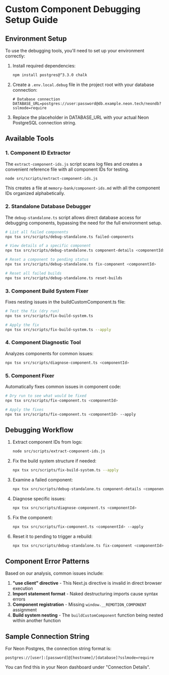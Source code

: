 # Custom Component Debugging Setup Guide

## Environment Setup

To use the debugging tools, you'll need to set up your environment correctly:

1. Install required dependencies:
   ```bash
   npm install postgres@^3.3.0 chalk
   ```

2. Create a `.env.local.debug` file in the project root with your database connection:
   ```
   # Database connection
   DATABASE_URL=postgres://user:password@db.example.neon.tech/neondb?sslmode=require
   ```

3. Replace the placeholder in DATABASE_URL with your actual Neon PostgreSQL connection string.

## Available Tools

### 1. Component ID Extractor

The `extract-component-ids.js` script scans log files and creates a convenient reference file with all component IDs for testing.

```bash
node src/scripts/extract-component-ids.js
```

This creates a file at `memory-bank/component-ids.md` with all the component IDs organized alphabetically.

### 2. Standalone Database Debugger

The `debug-standalone.ts` script allows direct database access for debugging components, bypassing the need for the full environment setup.

```bash
# List all failed components
npx tsx src/scripts/debug-standalone.ts failed-components

# View details of a specific component
npx tsx src/scripts/debug-standalone.ts component-details <componentId>

# Reset a component to pending status
npx tsx src/scripts/debug-standalone.ts fix-component <componentId>

# Reset all failed builds
npx tsx src/scripts/debug-standalone.ts reset-builds
```

### 3. Component Build System Fixer

Fixes nesting issues in the buildCustomComponent.ts file:

```bash
# Test the fix (dry run)
npx tsx src/scripts/fix-build-system.ts

# Apply the fix
npx tsx src/scripts/fix-build-system.ts --apply
```

### 4. Component Diagnostic Tool

Analyzes components for common issues:

```bash
npx tsx src/scripts/diagnose-component.ts <componentId>
```

### 5. Component Fixer

Automatically fixes common issues in component code:

```bash
# Dry run to see what would be fixed
npx tsx src/scripts/fix-component.ts <componentId>

# Apply the fixes
npx tsx src/scripts/fix-component.ts <componentId> --apply
```

## Debugging Workflow

1. Extract component IDs from logs:
   ```bash
   node src/scripts/extract-component-ids.js
   ```

2. Fix the build system structure if needed:
   ```bash
   npx tsx src/scripts/fix-build-system.ts --apply
   ```

3. Examine a failed component:
   ```bash
   npx tsx src/scripts/debug-standalone.ts component-details <componentId>
   ```

4. Diagnose specific issues:
   ```bash
   npx tsx src/scripts/diagnose-component.ts <componentId>
   ```

5. Fix the component:
   ```bash
   npx tsx src/scripts/fix-component.ts <componentId> --apply
   ```

6. Reset it to pending to trigger a rebuild:
   ```bash
   npx tsx src/scripts/debug-standalone.ts fix-component <componentId>
   ```

## Component Error Patterns

Based on our analysis, common issues include:

1. **"use client" directive** - This Next.js directive is invalid in direct browser execution
2. **Import statement format** - Naked destructuring imports cause syntax errors
3. **Component registration** - Missing `window.__REMOTION_COMPONENT` assignment
4. **Build system nesting** - The `buildCustomComponent` function being nested within another function

## Sample Connection String

For Neon Postgres, the connection string format is:

```
postgres://[user]:[password]@[hostname]/[database]?sslmode=require
```

You can find this in your Neon dashboard under "Connection Details". 